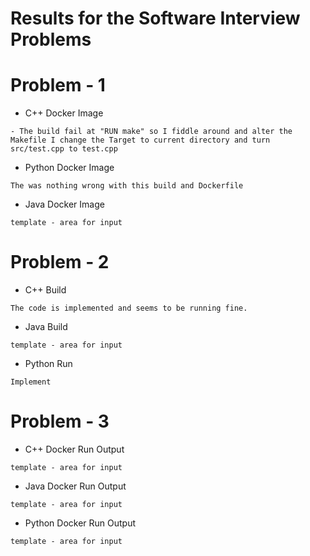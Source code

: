 Results for the Software Interview Problems
===

# Problem - 1

- C++ Docker Image

```
- The build fail at "RUN make" so I fiddle around and alter the Makefile I change the Target to current directory and turn src/test.cpp to test.cpp

```

-  Python Docker Image

```
The was nothing wrong with this build and Dockerfile
```

- Java Docker Image

```
template - area for input
```

# Problem - 2

- C++ Build

```
The code is implemented and seems to be running fine.
```

- Java Build

```
template - area for input
```

- Python Run

```
Implement
```

# Problem - 3

- C++ Docker Run Output

```
template - area for input
```

- Java Docker Run Output

```
template - area for input
```

- Python Docker Run Output

```
template - area for input
```
